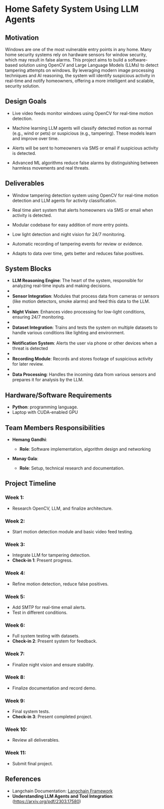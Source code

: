 # Home Safety System Using LLM Agents

## Motivation
Windows are one of the most vulnerable entry points in any home. Many home security systems rely on hardware sensors for window security, which may result in false alarms. This project aims to build a software-based solution using OpenCV and Large Language Models (LLMs) to detect tampering attempts on windows. By leveraging modern image processing techniques and AI reasoning, the system will identify suspicious activity in real-time and notify homeowners, offering a more intelligent and scalable, security solution.


## Design Goals
- Live video feeds monitor windows using OpenCV for real-time motion detection.

- Machine learning LLM agents will classify detected motion as normal (e.g., wind or pets) or suspicious (e.g., tampering). These models learn and improve over time.

- Alerts will be sent to homeowners via SMS or email if suspicious activity is detected.

- Advanced ML algorithms reduce false alarms by distinguishing between harmless movements and real threats.


## Deliverables
- Window tampering detection system using OpenCV for real-time motion detection and LLM agents for activity classification. 

- Real time alert system that alerts homeowners via SMS or email when activity is detected.

- Modular codebase for easy addition of more entry points. 

- Low light detection and night vision for 24/7 monitoring.

- Automatic recording of tampering events for review or evidence. 

- Adapts to data over time, gets better and reduces false positives.

## System Blocks
- **LLM Reasoning Engine**: The heart of the system, responsible for analyzing real-time inputs and making decisions.
- 
- **Sensor Integration**: Modules that process data from cameras or sensors (like motion detectors, smoke alarms) and feed this data to the LLM.
- 
- **Night Vision**: Enhances video processing for low-light conditions, ensuring 24/7 monitoring.
- 
- **Dataset Integration**: Trains and tests the system on multiple datasets to handle various conditions like lighting and environment.
- 
- **Notification System**: Alerts the user via phone or other devices when a threat is detected
- 
- **Recording Module**: Records and stores footage of suspicious activity for later review.
- 
- **Data Processing**: Handles the incoming data from various sensors and prepares it for analysis by the LLM.

## Hardware/Software Requirements
- **Python**: programming language.
- Laptop with CUDA-enabled GPU

## Team Members Responsibilities
- **Hemang Gandhi**:
  - **Role**: Software implementation, algorithm design and networking
  
- **Manay Gala**:
  - **Role**: Setup, technical research and documentation.

## Project Timeline

### Week 1:
- Research OpenCV, LLM, and finalize architecture.

### Week 2:
- Start motion detection module and basic video feed testing.

### Week 3:
- Integrate LLM for tampering detection.
- **Check-in 1**: Present progress.

### Week 4:
- Refine motion detection, reduce false positives.

### Week 5:
- Add SMTP for real-time email alerts.
- Test in different conditions.

### Week 6:
- Full system testing with datasets.
- **Check-in 2**: Present system for feedback.

### Week 7:
- Finalize night vision and ensure stability.

### Week 8:
- Finalize documentation and record demo.

### Week 9:
- Final system tests.
- **Check-in 3**: Present completed project.

### Week 10:
- Review all deliverables.

### Week 11:
- Submit final project.

## References
- Langchain Documentation: [Langchain Framework](https://www.deeplearning.ai/short-courses/functions-tools-agents-langchain/)
- **Understanding LLM Agents and Tool Integration**: (https://arxiv.org/pdf/2303.17580)

